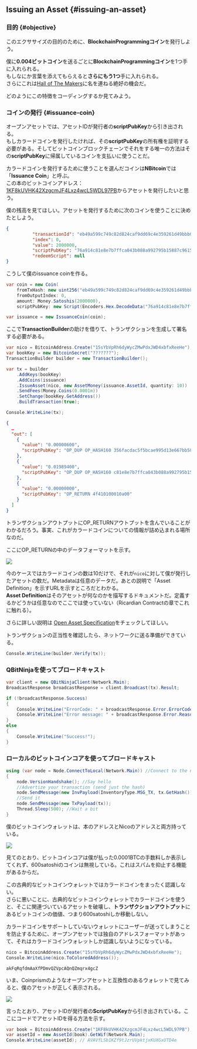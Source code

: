 ## Issuing an Asset {#issuing-an-asset}

### 目的 {#objective}

このエクササイズの目的のために、**BlockchainProgrammingコイン**を発行しよう。

僕に**0.004ビットコイン**を送るごとに**BlockchainProgrammingコイン**を1つ手に入れられる。  
もしなにか言葉を添えてもらえると**さらにもう1つ**手に入れられる。  
さらにこれは[Hall of The Makers](http://n.bitcoin.ninja/)に名を連ねる絶好の機会だ。

どのようにこの特徴をコーディングするか見てみよう。

### コインの発行 {#issuance-coin}

オープンアセットでは、アセットIDが発行者の**scriptPubKey**から引き出される。  
もしカラードコインを発行したければ、その**scriptPubKey**の所有権を証明する必要がある。そしてビットコインブロックチェーンでそれをする唯一の方法はその**scriptPubKey**に帰属しているコインを支払いに使うことだ。

カラードコインを発行するために使うことを選んだコインは**NBitcoin**では「**Issuance Coin**」と呼ぶ。  
この本のビットコインアドレス：[1KF8kUVHK42XzgcmJF4Lxz4wcL5WDL97PB](https://www.smartbit.com.au/address/1KF8kUVHK42XzgcmJF4Lxz4wcL5WDL97PB)からアセットを発行したいと思う。

僕の残高を見てほしい。アセットを発行するために次のコインを使うことに決めたとしよう。

```json
{
          "transactionId": "eb49a599c749c82d824caf9dd69c4e359261d49bbb0b9d6dc18c59bc9214e43b",
          "index": 0,
          "value": 2000000,
          "scriptPubKey": "76a914c81e8e7b7ffca043b088a992795b15887c96159288ac",
          "redeemScript": null
}
```

こうして僕のissuance coinを作る。

```cs
var coin = new Coin(
    fromTxHash: new uint256("eb49a599c749c82d824caf9dd69c4e359261d49bbb0b9d6dc18c59bc9214e43b"),
    fromOutputIndex: 0,
    amount: Money.Satoshis(2000000),
    scriptPubKey: new Script(Encoders.Hex.DecodeData("76a914c81e8e7b7ffca043b088a992795b15887c96159288ac")));

var issuance = new IssuanceCoin(coin);
```

ここで**TransactionBuilder**の助けを借りて、トランザクションを生成して署名する必要がある。

```cs
var nico = BitcoinAddress.Create("15sYbVpRh6dyWycZMwPdxJWD4xbfxReeHe");
var bookKey = new BitcoinSecret("???????");
TransactionBuilder builder = new TransactionBuilder();

var tx = builder
    .AddKeys(bookKey)
    .AddCoins(issuance)
    .IssueAsset(nico, new AssetMoney(issuance.AssetId, quantity: 10))
    .SendFees(Money.Coins(0.0001m))
    .SetChange(bookKey.GetAddress())
    .BuildTransaction(true);

Console.WriteLine(tx);
```

```json
{
  …
  "out": [
    {
      "value": "0.00000600",
      "scriptPubKey": "OP_DUP OP_HASH160 356facdac5f5bcae995d13e667bb5864fd1e7d59 OP_EQUALVERIFY OP_CHECKSIG"
    },
    {
      "value": "0.01989400",
      "scriptPubKey": "OP_DUP OP_HASH160 c81e8e7b7ffca043b088a992795b15887c961592 OP_EQUALVERIFY OP_CHECKSIG"
    },
    {
      "value": "0.00000000",
      "scriptPubKey": "OP_RETURN 4f410100010a00"
    }
  ]
}
```

トランザクションアウトプットにOP\_RETURNアウトプットを含んでいることがわかるだろう。事実、これがカラードコインについての情報が詰め込まれる場所なのだ。

ここにOP\_RETURNの中のデータフォーマットを示す。

![](../assets/ColorMaker.png)

今のケースではカラードコインの数は10だけで、それが`nico`に対して僕が発行したアセットの数だ。Metadataは任意のデータだ。あとの説明で「Asset Definition」を示すURLを示すところだとわかる。  
**Asset Definition**はそのアセットが何なのかを描写するドキュメントだ。定義するかどうかは任意なのでここでは使っていない（Ricardian Contractの章でこれに触れる）。

さらに詳しい説明は [Open Asset Specification](https://github.com/OpenAssets/open-assets-protocol/blob/master/specification.mediawiki)をチェックしてほしい。

トランザクションの正当性を確認したら、ネットワークに送る準備ができている。

```cs
Console.WriteLine(builder.Verify(tx));
```

### QBitNinjaを使ってブロードキャスト

```cs
var client = new QBitNinjaClient(Network.Main);
BroadcastResponse broadcastResponse = client.Broadcast(tx).Result;

if (!broadcastResponse.Success)
{
    Console.WriteLine("ErrorCode: " + broadcastResponse.Error.ErrorCode);
    Console.WriteLine("Error message: " + broadcastResponse.Error.Reason);
}
else
{
    Console.WriteLine("Success!");
}
```

### ローカルのビットコインコアを使ってブロードキャスト

```cs
using (var node = Node.ConnectToLocal(Network.Main)) //Connect to the node
{
    node.VersionHandshake(); //Say hello
    //Advertize your transaction (send just the hash)
    node.SendMessage(new InvPayload(InventoryType.MSG_TX, tx.GetHash()));
    //Send it
    node.SendMessage(new TxPayload(tx));
    Thread.Sleep(500); //Wait a bit
}
```

僕のビットコインウォレットは、本のアドレスとNicoのアドレスと両方持っている。

![](../assets/NicoWallet.png)

見てのとおり、ビットコインコアは僕が払った0.0001BTCの手数料しか表示してくれず、600satoshiのコインは無視している。これはスパムを抑止する機能があるからだ。

この古典的なビットコインウォレットではカラードコインをまったく認識しない。  
さらに悪いことに、古典的なビットコインウォレットでカラードコインを使うと、そこに関連づいているアセットを破壊し、**トランザクションアウトプット**にあるビットコインの価値、つまり600satoshiしか移動しない。

カラードコインをサポートしていないウォレットにユーザーが送ってしまうことを防止するために、オープンアセットでは独自のアドレスフォーマットがあって、それはカラードコインウォレットしか認識しないようになっている。

```cs
nico = BitcoinAddress.Create("15sYbVpRh6dyWycZMwPdxJWD4xbfxReeHe");
Console.WriteLine(nico.ToColoredAddress());
```

```
akFqRqfdmAaXfPDmvQZVpcAQnQZmqrx4gcZ
```

いま、Coinprismのようなオープンアセットと互換性のあるウォレットで見てみると、僕のアセットが正しく表示される。

![](../assets/Coinprism.png)

言ったとおり、アセットIDが発行者の**ScriptPubKey**から引き出されている。ここにコードでアセットIDを得る方法を示す。

```cs
var book = BitcoinAddress.Create("1KF8kUVHK42XzgcmJF4Lxz4wcL5WDL97PB");
var assetId = new AssetId(book).GetWif(Network.Main);
Console.WriteLine(assetId); // AVAVfLSb1KZf9tJzrUVpktjxKUXGxUTD4e
```



